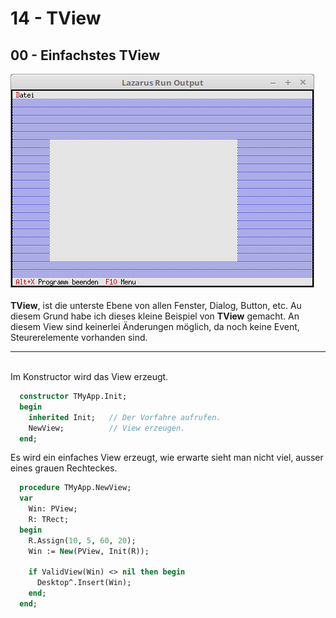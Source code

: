 # 14 - TView
## 00 - Einfachstes TView

<img src="image.png" alt="Selfhtml"><br><br>
<b>TView</b>, ist die unterste Ebene von allen Fenster, Dialog, Button, etc.
Au diesem Grund habe ich dieses kleine Beispiel von <b>TView</b> gemacht.
An diesem View sind keinerlei Änderungen möglich, da noch keine Event, Steurerelemente vorhanden sind.
<hr><br>
Im Konstructor wird das View erzeugt.

```pascal
  constructor TMyApp.Init;
  begin
    inherited Init;   // Der Vorfahre aufrufen.
    NewView;          // View erzeugen.
  end;
```

Es wird ein einfaches View erzeugt, wie erwarte sieht man nicht viel, ausser eines grauen Rechteckes.

```pascal
  procedure TMyApp.NewView;
  var
    Win: PView;
    R: TRect;
  begin
    R.Assign(10, 5, 60, 20);
    Win := New(PView, Init(R));

    if ValidView(Win) <> nil then begin
      Desktop^.Insert(Win);
    end;
  end;
```



